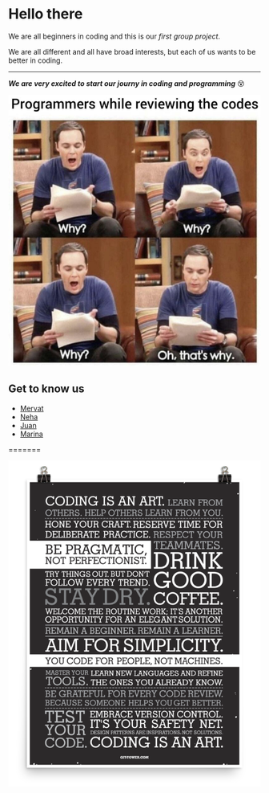 # Hello there

We are all beginners in coding and this is our _first group project_.

We are all different and all have broad interests, but each of us wants to be
better in coding.

---

**_We are very excited to start our journy in coding and programming_**
:dizzy_face:

![Alt text](groupone/img/coding.jpg)

## Get to know us

- [Mervat](groupone/mervat.md)
- [Neha](groupone/neha.md)
- [Juan](groupone/juan.md)
- [Marina](groupone/marina.md)

=======

![image](groupone/img/motivation.png)
